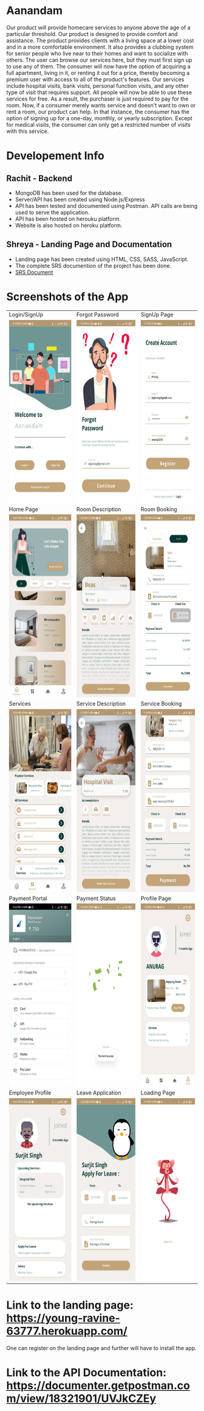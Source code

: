 # Aanandam
Our product will provide homecare services to anyone above the age of a particular threshold. Our product is designed to provide comfort and assistance. The product provides clients with a living space at a lower cost and in a more comfortable environment. It also provides a clubbing system for senior people who live near to their homes and want to socialize with others.
The user can browse our services here, but they must first sign up to use any of them. The consumer will now have the option of acquiring a full apartment, living in it, or renting it out for a price, thereby becoming a premium user with access to all of the product's features. Our services include hospital visits, bank visits, personal function visits, and any other type of visit that requires support. All people will now be able to use these services for free. As a result, the purchaser is just required to pay for the room.
Now, if a consumer merely wants service and doesn't want to own or rent a room, our product can help. In that instance, the consumer has the option of signing up for a one-day, monthly, or yearly subscription. Except for medical visits, the consumer can only get a restricted number of visits with this service.

# Developement Info
<h2>Rachit - Backend</h2>
<ul>
  <li>MongoDB has been used for the database.</li> 
  <li>Server/API has been created using Node.js/Express</li>
  <li>API has been tested and documented using Postman. API calls are being used to serve the application.</li>
  <li>API has been hosted on herouku platform.</li>
  <li>Website is also hosted on heroku platform.</li>
</ul>
<h2>Shreya - Landing Page and Documentation</h2>
<ul>
  <li>Landing page has been created using HTML, CSS, SASS, JavaScript.</li> 
  <li>The complete SRS documention of the project has been done.</li>
  <li><a href="https://github.com/khushimitr/Aanandam/tree/main/SRS%20Documentation">SRS Document</a></li>
  
</ul>

# Screenshots of the App
<table>
  <tr>
    <td>Login/SignUp</td>
    <td>Forgot Password</td>
    <td>SignUp Page</td>
  </tr>
  <tr>
    <td><img src="project_screenshots/login.jpg" width=270 height=480></td>
    <td><img src="project_screenshots/forgot pass.jpg" width=270 height=480></td>
    <td><img src="project_screenshots/signup.jpg" width=270 height=480></td>
  </tr>
  <tr>
    <td>Home Page</td>
    <td>Room Description</td>
    <td>Room Booking</td>
  </tr>
  <tr>
    <td><img src="project_screenshots/home.jpg" width=270 height=480></td>
    <td><img src="project_screenshots/room desc.jpg" width=270 height=480></td>
    <td><img src="project_screenshots/book room.jpg" width=270 height=480></td>
  </tr>
  <tr>
    <td>Services</td>
    <td>Service Description</td>
    <td>Service Booking</td>
  </tr>
  <tr>
    <td><img src="project_screenshots/services.jpg" width=270 height=480></td>
    <td><img src="project_screenshots/particular service.jpg" width=270 height=480></td>
    <td><img src="project_screenshots/service pay.jpg" width=270 height=480></td>
  </tr>
  <tr>
    <td>Payment Portal</td>
    <td>Payment Status</td>
    <td>Profile Page</td>
  </tr>
  <tr>
    <td><img src="project_screenshots/payment portal.jpg" width=270 height=480></td>
    <td><img src="project_screenshots/payment success.jpg" width=270 height=480></td>
    <td><img src="project_screenshots/profile.jpg" width=270 height=480></td>
  </tr>
 <tr>
    <td>Employee Profile</td>
    <td>Leave Application</td>
    <td>Loading Page</td>
  </tr>
  <tr>
    <td><img src="project_screenshots/employee profile.jpg" width=270 height=480></td>
    <td><img src="project_screenshots/leave appn.jpg" width=270 height=480></td>
    <td><img src="project_screenshots/load.jpg" width=270 height=480></td>
  </tr>
</table>
 
# Link to the landing page: https://young-ravine-63777.herokuapp.com/ 
One can register on the landing page and further will have to install the app.
# Link to the API Documentation: https://documenter.getpostman.com/view/18321901/UVJkCZEy
